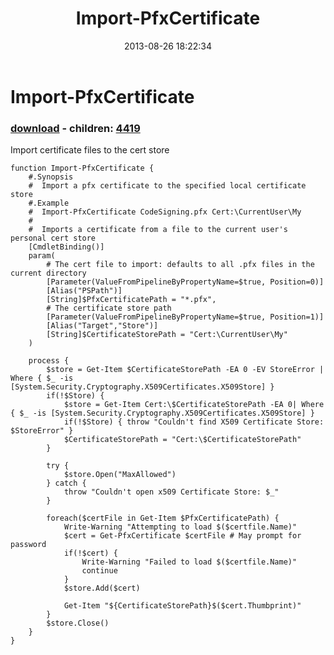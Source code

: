 ﻿---
pid:            4418
poster:         Joel Bennett
title:          Import-PfxCertificate
date:           2013-08-26 18:22:34
format:         posh
parent:         0
parent:         0
children:       4419
---

# Import-PfxCertificate

### [download](4418.ps1) - children: [4419](4419.md)

Import certificate files to the cert store

```posh
function Import-PfxCertificate {
    #.Synopsis
    #  Import a pfx certificate to the specified local certificate store
    #.Example
    #  Import-PfxCertificate CodeSigning.pfx Cert:\CurrentUser\My
    #
    #  Imports a certificate from a file to the current user's personal cert store
    [CmdletBinding()]
    param( 
        # The cert file to import: defaults to all .pfx files in the current directory
        [Parameter(ValueFromPipelineByPropertyName=$true, Position=0)]
        [Alias("PSPath")]
        [String]$PfxCertificatePath = "*.pfx", 
        # The certificate store path
        [Parameter(ValueFromPipelineByPropertyName=$true, Position=1)]
        [Alias("Target","Store")]
        [String]$CertificateStorePath = "Cert:\CurrentUser\My"
    )

    process {
        $store = Get-Item $CertificateStorePath -EA 0 -EV StoreError | Where { $_ -is [System.Security.Cryptography.X509Certificates.X509Store] }
        if(!$Store) {
            $store = Get-Item Cert:\$CertificateStorePath -EA 0| Where { $_ -is [System.Security.Cryptography.X509Certificates.X509Store] }
            if(!$Store) { throw "Couldn't find X509 Certificate Store: $StoreError" }
            $CertificateStorePath = "Cert:\$CertificateStorePath"
        }

        try {
            $store.Open("MaxAllowed")
        } catch {
            throw "Couldn't open x509 Certificate Store: $_"
        }

        foreach($certFile in Get-Item $PfxCertificatePath) {
            Write-Warning "Attempting to load $($certfile.Name)"
            $cert = Get-PfxCertificate $certFile # May prompt for password
            if(!$cert) {
                Write-Warning "Failed to load $($certfile.Name)"
                continue
            }
            $store.Add($cert)

            Get-Item "${CertificateStorePath}$($cert.Thumbprint)"
        }
        $store.Close()
    }
}


```
